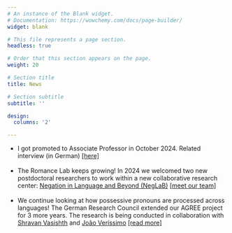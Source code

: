 ```yaml
---
# An instance of the Blank widget.
# Documentation: https://wowchemy.com/docs/page-builder/
widget: blank

# This file represents a page section.
headless: true

# Order that this section appears on the page.
weight: 20

# Section title
title: News

# Section subtitle
subtitle: ''

design:
  columns: '2'

---
```

<ul class="default">
  <li>
      I got promoted to Associate Professor in October 2024. Related interview (in German) <a target="blank" href=https://aktuelles.uni-frankfurt.de/unireport/goethe-deine-forscher-sol-lago-romanistin>[here]</a>
    </li>
    <br>
    <li>
      The Romance Lab keeps growing! In 2024 we welcomed two new postdoctoral researchers to work within a new collaborative research center: <a target="blank" href=https://www.neglab.de/>Negation in Language and Beyond (NegLaB)</a> <a target="blank" href=https://www.uni-frankfurt.de/103073496/Team> [meet our team]</a>
    </li>
    <br>
    <li>
      We continue looking at how possessive pronouns are processed across languages! The German Research Council extended our AGREE project for 3 more years. The research is being conducted in collaboration with <a target="blank" href=https://vasishth.github.io/>Shravan Vasishth</a> and <a target="blank" href=https://www.jverissimo.net/>João Veríssimo</a> <a target="blank" href=https://gepris.dfg.de/gepris/projekt/317308350?language=en>[read more]</a>
    </li>
  </ul>
</section>
